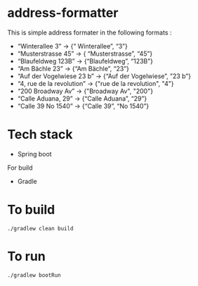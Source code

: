 # address-formatter
This is simple address formater in the following formats :
- “Winterallee 3” -&gt; {“ Winterallee”, “3”}
- “Musterstrasse 45” -&gt; { “Musterstrasse”, “45”}
- “Blaufeldweg 123B” -&gt; {“Blaufeldweg”, “123B”}
- “Am Bächle 23” -&gt; {“Am Bächle”, “23”}
- “Auf der Vogelwiese 23 b” -&gt; {“Auf der Vogelwiese”, ”23 b”}
- “4, rue de la revolution” -&gt; {&quot;rue de la revolution&quot;, &quot;4&quot;}
- “200 Broadway Av” -&gt; {&quot;Broadway Av&quot;, &quot;200&quot;}
- “Calle Aduana, 29” -&gt; {“Calle Aduana”, “29”}
- “Calle 39 No 1540” -&gt; {“Calle 39”, “No 1540”}

# Tech stack

- Spring boot

For build

- Gradle

# To build

```
./gradlew clean build
```


# To run

```
./gradlew bootRun
```
